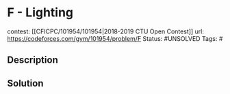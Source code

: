 # F - Lighting

contest: [[CFICPC/101954/101954|2018-2019 CTU Open Contest]]
url: https://codeforces.com/gym/101954/problem/F
Status: #UNSOLVED
Tags: #

## Description

## Solution

